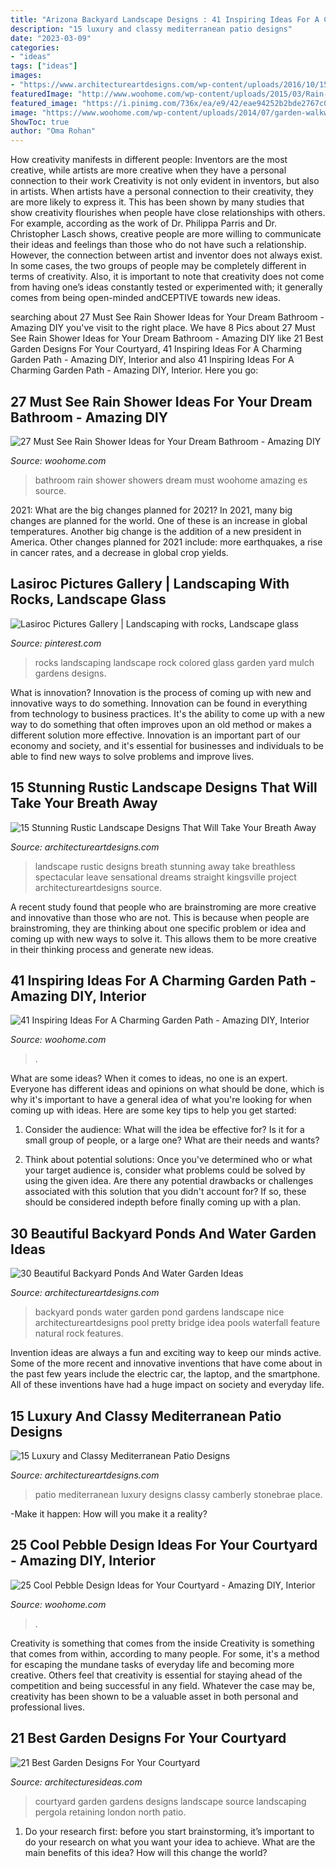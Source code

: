 ```yaml
---
title: "Arizona Backyard Landscape Designs : 41 Inspiring Ideas For A Charming Garden Path"
description: "15 luxury and classy mediterranean patio designs"
date: "2023-03-09"
categories:
- "ideas"
tags: ["ideas"]
images:
- "https://www.architectureartdesigns.com/wp-content/uploads/2016/10/15-Stunning-Rustic-Landscape-Designs-That-Will-Take-Your-Breath-Away-15.jpg"
featuredImage: "http://www.woohome.com/wp-content/uploads/2015/03/Rain-Showers-Bathroom-ideas-woohome-23.jpg"
featured_image: "https://i.pinimg.com/736x/ea/e9/42/eae94252b2bde2767c075839206f8ffb--front-yard-ideas-landscape-rocks.jpg"
image: "https://www.woohome.com/wp-content/uploads/2014/07/garden-walkway-ideas-33.jpg"
ShowToc: true
author: "Oma Rohan"
---
```



How creativity manifests in different people: Inventors are the most creative, while artists are more creative when they have a personal connection to their work
Creativity is not only evident in inventors, but also in artists. When artists have a personal connection to their creativity, they are more likely to express it. This has been shown by many studies that show creativity flourishes when people have close relationships with others. For example, according as the work of Dr. Philippa Parris and Dr. Christopher Lasch shows, creative people are more willing to communicate their ideas and feelings than those who do not have such a relationship. 
However, the connection between artist and inventor does not always exist. In some cases, the two groups of people may be completely different in terms of creativity. Also, it is important to note that creativity does not come from having one’s ideas constantly tested or experimented with; it generally comes from being open-minded andCEPTIVE towards new ideas.

	

		
searching about 27 Must See Rain Shower Ideas for Your Dream Bathroom - Amazing DIY you've visit to the right place. We have 8 Pics about 27 Must See Rain Shower Ideas for Your Dream Bathroom - Amazing DIY like 21 Best Garden Designs For Your Courtyard, 41 Inspiring Ideas For A Charming Garden Path - Amazing DIY, Interior and also 41 Inspiring Ideas For A Charming Garden Path - Amazing DIY, Interior. Here you go:
		
    
## 27 Must See Rain Shower Ideas For Your Dream Bathroom - Amazing DIY

<img loading=lazy src="http://www.woohome.com/wp-content/uploads/2015/03/Rain-Showers-Bathroom-ideas-woohome-23.jpg" onerror="this.onerror=null;this.src='https://tse3.mm.bing.net/th?id=OIP.RDn-Tgu5nHGiDmq45XfL8QHaLH&amp;pid=15.1';" alt="27 Must See Rain Shower Ideas for Your Dream Bathroom - Amazing DIY">

_Source: woohome.com_

>bathroom rain shower showers dream must woohome amazing es source. 

	

2021: What are the big changes planned for 2021?
In 2021, many big changes are planned for the world. One of these is an increase in global temperatures. Another big change is the addition of a new president in America. Other changes planned for 2021 include: more earthquakes, a rise in cancer rates, and a decrease in global crop yields.

    
## Lasiroc Pictures Gallery | Landscaping With Rocks, Landscape Glass

<img loading=lazy src="https://i.pinimg.com/736x/ea/e9/42/eae94252b2bde2767c075839206f8ffb--front-yard-ideas-landscape-rocks.jpg" onerror="this.onerror=null;this.src='https://tse4.mm.bing.net/th?id=OIP.OUyiTOR8eM6zXQ93pyYebQHaJ4&amp;pid=15.1';" alt="Lasiroc Pictures Gallery | Landscaping with rocks, Landscape glass">

_Source: pinterest.com_

>rocks landscaping landscape rock colored glass garden yard mulch gardens designs. 

	

What is innovation?
Innovation is the process of coming up with new and innovative ways to do something. Innovation can be found in everything from technology to business practices. It's the ability to come up with a new way to do something that often improves upon an old method or makes a different solution more effective. Innovation is an important part of our economy and society, and it's essential for businesses and individuals to be able to find new ways to solve problems and improve lives.

    
## 15 Stunning Rustic Landscape Designs That Will Take Your Breath Away

<img loading=lazy src="https://www.architectureartdesigns.com/wp-content/uploads/2016/10/15-Stunning-Rustic-Landscape-Designs-That-Will-Take-Your-Breath-Away-15.jpg" onerror="this.onerror=null;this.src='https://tse1.mm.bing.net/th?id=OIP.9928-QU1fTvkCWspVxPQEwHaLH&amp;pid=15.1';" alt="15 Stunning Rustic Landscape Designs That Will Take Your Breath Away">

_Source: architectureartdesigns.com_

>landscape rustic designs breath stunning away take breathless spectacular leave sensational dreams straight kingsville project architectureartdesigns source. 

	

A recent study found that people who are brainstroming are more creative and innovative than those who are not. This is because when people are brainstroming, they are thinking about one specific problem or idea and coming up with new ways to solve it. This allows them to be more creative in their thinking process and generate new ideas.

    
## 41 Inspiring Ideas For A Charming Garden Path - Amazing DIY, Interior

<img loading=lazy src="https://www.woohome.com/wp-content/uploads/2014/07/garden-walkway-ideas-33.jpg" onerror="this.onerror=null;this.src='https://tse4.mm.bing.net/th?id=OIP.n-OLG910pYqGDAq3mIBqewHaJR&amp;pid=15.1';" alt="41 Inspiring Ideas For A Charming Garden Path - Amazing DIY, Interior">

_Source: woohome.com_

>. 

	

What are some ideas?
When it comes to ideas, no one is an expert. Everyone has different ideas and opinions on what should be done, which is why it's important to have a general idea of what you're looking for when coming up with ideas. Here are some key tips to help you get started:
1. Consider the audience: What will the idea be effective for? Is it for a small group of people, or a large one? What are their needs and wants?

2. Think about potential solutions: Once you've determined who or what your target audience is, consider what problems could be solved by using the given idea. Are there any potential drawbacks or challenges associated with this solution that you didn't account for? If so, these should be considered indepth before finally coming up with a plan.


    
## 30 Beautiful Backyard Ponds And Water Garden Ideas

<img loading=lazy src="http://www.architectureartdesigns.com/wp-content/uploads/2013/04/Backyard-ArchitectureArtDesigns-1.jpg" onerror="this.onerror=null;this.src='https://tse1.mm.bing.net/th?id=OIP.dukAePzm0-a-W5Tn6EqUiQHaJ4&amp;pid=15.1';" alt="30 Beautiful Backyard Ponds And Water Garden Ideas">

_Source: architectureartdesigns.com_

>backyard ponds water garden pond gardens landscape nice architectureartdesigns pool pretty bridge idea pools waterfall feature natural rock features. 

	

Invention ideas are always a fun and exciting way to keep our minds active. Some of the more recent and innovative inventions that have come about in the past few years include the electric car, the laptop, and the smartphone. All of these inventions have had a huge impact on society and everyday life.

    
## 15 Luxury And Classy Mediterranean Patio Designs

<img loading=lazy src="https://www.architectureartdesigns.com/wp-content/uploads/2014/10/15-Luxury-and-Classy-Mediterranean-Patio-Designs-7-630x420.jpg" onerror="this.onerror=null;this.src='https://tse4.mm.bing.net/th?id=OIP.GTM-fgYoKrXQOguEJH0LNQHaE8&amp;pid=15.1';" alt="15 Luxury and Classy Mediterranean Patio Designs">

_Source: architectureartdesigns.com_

>patio mediterranean luxury designs classy camberly stonebrae place. 

	

-Make it happen: How will you make it a reality?

    
## 25 Cool Pebble Design Ideas For Your Courtyard - Amazing DIY, Interior

<img loading=lazy src="https://www.woohome.com/wp-content/uploads/2016/03/20.jpg" onerror="this.onerror=null;this.src='https://tse2.mm.bing.net/th?id=OIP.mx8bW-HPU4exOZcUdwpfcwHaLH&amp;pid=15.1';" alt="25 Cool Pebble Design Ideas for Your Courtyard - Amazing DIY, Interior">

_Source: woohome.com_

>. 

	

Creativity is something that comes from the inside
Creativity is something that comes from within, according to many people. For some, it's a method for escaping the mundane tasks of everyday life and becoming more creative. Others feel that creativity is essential for staying ahead of the competition and being successful in any field. Whatever the case may be, creativity has been shown to be a valuable asset in both personal and professional lives.

    
## 21 Best Garden Designs For Your Courtyard

<img loading=lazy src="http://architecturesideas.com/wp-content/uploads/2017/06/14-31.jpg" onerror="this.onerror=null;this.src='https://tse2.mm.bing.net/th?id=OIP.7p6D42WDy6dm-7lbF2qIrwHaEw&amp;pid=15.1';" alt="21 Best Garden Designs For Your Courtyard">

_Source: architecturesideas.com_

>courtyard garden gardens designs landscape source landscaping pergola retaining london north patio. 

	

1. Do your research first: before you start brainstorming, it’s important to do your research on what you want your idea to achieve. What are the main benefits of this idea? How will this change the world?

